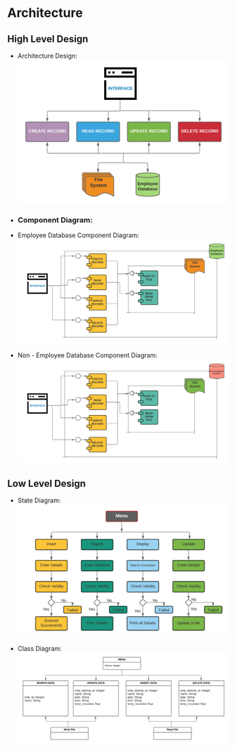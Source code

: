 # Architecture

## High Level Design 
* Architecture Design:
![Architecture](https://github.com/somyagupta-2910/LTTS_MiniProject_256203/blob/main/2_Architecture/HLD.png)
* ### Component Diagram:
* Employee Database Component Diagram:
![EmployeeComponentDiagram](https://github.com/somyagupta-2910/LTTS_MiniProject_256203/blob/main/2_Architecture/Employee_component_diagram.png)

* Non - Employee Database Component Diagram:
![NonEmployeeComponentDiagram](https://github.com/somyagupta-2910/LTTS_MiniProject_256203/blob/main/2_Architecture/Non_employee_component_diagram.png)

## Low Level Design 

* State Diagram:
![StateDiagram](https://github.com/somyagupta-2910/LTTS_MiniProject_256203/blob/main/2_Architecture/State_diagram.png)

* Class Diagram:
![StateDiagram](https://github.com/somyagupta-2910/LTTS_MiniProject_256203/blob/main/2_Architecture/Class_Diagram.png)
